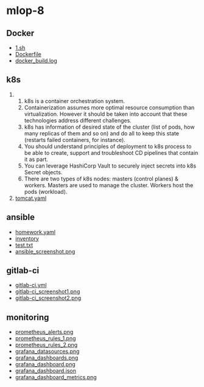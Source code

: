 # mlop-8
## Docker
- [1.sh](1.sh)
- [Dockerfile](Dockerfile)
- [docker_build.log](docker_build.log)
## k8s
1.  
    1. k8s is a container orchestration system.  
    2. Containerization assumes more optimal resource consumption than virtualization. However it should be taken into account that these technologies address different challenges.  
    3. k8s has information of desired state of the cluster (list of pods, how many replicas of them and so on) and do all to keep this state (restarts failed containers, for instance).  
    4. You should understand principles of deployment to k8s process to be able to create, support and troubleshoot CD pipelines that contain it as part.  
    5. You can leverage HashiCorp Vault to securely inject secrets into k8s Secret objects.  
    6. There are two types of k8s nodes: masters (control planes) & workers. Masters are used to manage the cluster. Workers host the pods (workload).  
2. [tomcat.yaml](tomcat.yaml)  
## ansible  
- [homework.yaml](homework.yaml)  
- [inventory](inventory)  
- [test.txt](test.txt)  
- [ansible_screenshot.png](ansible_screenshot.png)  

## gitlab-ci  
- [gitlab-ci.yml](gitlab-ci.yml)  
- [gitlab-ci_screenshot1.png](gitlab-ci_screenshot1.png)  
- [gitlab-ci_screenshot2.png](gitlab-ci_screenshot2.png)  

## monitoring  
- [prometheus_alerts.png](prometheus_alerts.png)  
- [prometheus_rules_1.png](prometheus_rules_1.png)  
- [prometheus_rules_2.png](prometheus_rules_2.png)  
- [grafana_datasources.png](grafana_datasources.png)  
- [grafana_dashboards.png](grafana_dashboards.png)  
- [grafana_dashboard.png](grafana_dashboard.png)  
- [grafana_dashboard.json](grafana_dashboard.json)  
- [grafana_dashboard_metrics.png](grafana_dashboard_metrics.png)  
